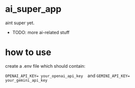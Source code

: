 # ai_super_app
aint super yet.

* TODO: more ai-related stuff

# how to use
create a .env file which should contain:

```OPENAI_API_KEY= your_openai_api_key ``` &nbsp;and 
```GEMINI_API_KEY= your_gemini_api_key ```